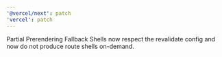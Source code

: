 ```yaml
---
'@vercel/next': patch
'vercel': patch
---
```


Partial Prerendering Fallback Shells now respect the revalidate config and now do not produce route shells on-demand.
